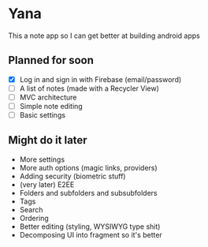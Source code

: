 # Yana

This a note app so I can get better at building android apps

## Planned for soon

- [x] Log in and sign in with Firebase (email/password)
- [ ] A list of notes (made with a Recycler View)
- [ ] MVC architecture
- [ ] Simple note editing
- [ ] Basic settings

## Might do it later

- More settings
- More auth options (magic links, providers)
- Adding security (biometric stuff)
- (very later) E2EE
- Folders and subfolders and subsubfolders
- Tags
- Search
- Ordering
- Better editing (styling, WYSIWYG type shit)
- Decomposing UI into fragment so it's better